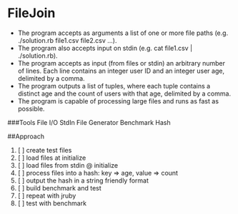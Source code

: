 # FileJoin

* The program accepts as arguments a list of one or more file paths (e.g. ./solution.rb file1.csv file2.csv ...).
* The program also accepts input on stdin (e.g. cat file1.csv | ./solution.rb).
* The program accepts as input (from files or stdin) an arbitrary number of lines. Each line contains an integer user ID and an integer user age, delimited by a comma.
* The program outputs a list of tuples, where each tuple contains a distinct age and the count of users with that age, delimited by a comma.
* The program is capable of processing large files and runs as fast as possible.

###Tools
File I/O
StdIn
File Generator
Benchmark
Hash

##Approach
1. [ ] create test files
1. [ ] load files at initialize
1. [ ] load files from stdin @ initialize
1. [ ] process files into a hash: key => age, value => count
1. [ ] output the hash in a string friendly format
1. [ ] build benchmark and test
1. [ ] repeat with jruby
1. [ ] test with benchmark
